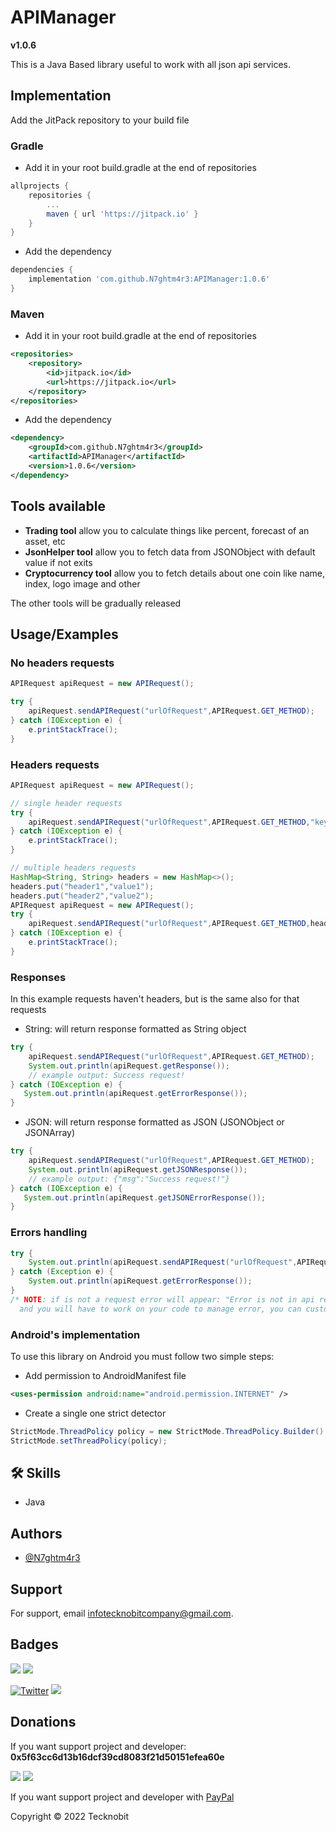# APIManager
**v1.0.6**

This is a Java Based library useful to work with all json api services.

## Implementation

Add the JitPack repository to your build file

### Gradle

- Add it in your root build.gradle at the end of repositories

```gradle
allprojects {
    repositories {
        ...
        maven { url 'https://jitpack.io' }
    }
}
```
- Add the dependency

```gradle
dependencies {
    implementation 'com.github.N7ghtm4r3:APIManager:1.0.6'
}
```

### Maven

- Add it in your root build.gradle at the end of repositories

```xml
<repositories>
    <repository>
        <id>jitpack.io</id>
        <url>https://jitpack.io</url>
    </repository>
</repositories>
```
- Add the dependency

```xml
<dependency>
    <groupId>com.github.N7ghtm4r3</groupId>
    <artifactId>APIManager</artifactId>
    <version>1.0.6</version>
</dependency>
```

## Tools available

- **Trading tool** allow you to calculate things like percent, forecast of an asset, etc
- **JsonHelper tool** allow you to fetch data from JSONObject with default value if not exits
- **Cryptocurrency tool** allow you to fetch details about one coin like name, index, logo image and other

The other tools will be gradually released

## Usage/Examples

### No headers requests

```java
APIRequest apiRequest = new APIRequest();

try {
    apiRequest.sendAPIRequest("urlOfRequest",APIRequest.GET_METHOD);
} catch (IOException e) {
    e.printStackTrace();
}

```

### Headers requests

```java
APIRequest apiRequest = new APIRequest();

// single header requests
try {
    apiRequest.sendAPIRequest("urlOfRequest",APIRequest.GET_METHOD,"keyHeader","valueHeader");
} catch (IOException e) {
    e.printStackTrace();
}

// multiple headers requests
HashMap<String, String> headers = new HashMap<>();
headers.put("header1","value1");
headers.put("header2","value2");
APIRequest apiRequest = new APIRequest();
try {
    apiRequest.sendAPIRequest("urlOfRequest",APIRequest.GET_METHOD,headers);
} catch (IOException e) {
    e.printStackTrace();
}

```
### Responses

In this example requests haven't headers, but is the same also for that requests

- String: will return response formatted as String object

```java
try {
    apiRequest.sendAPIRequest("urlOfRequest",APIRequest.GET_METHOD);
    System.out.println(apiRequest.getResponse());
    // example output: Success request!
} catch (IOException e) {
   System.out.println(apiRequest.getErrorResponse());
}

```

- JSON: will return response formatted as JSON (JSONObject or JSONArray)

```java
try {
    apiRequest.sendAPIRequest("urlOfRequest",APIRequest.GET_METHOD);
    System.out.println(apiRequest.getJSONResponse());
    // example output: {"msg":"Success request!"}
} catch (IOException e) {
   System.out.println(apiRequest.getJSONErrorResponse());
}

```

### Errors handling

```java
try {
    System.out.println(apiRequest.sendAPIRequest("urlOfRequest",APIRequest.GET_METHOD););
} catch (Exception e) {
    System.out.println(apiRequest.getErrorResponse());
}
/* NOTE: if is not a request error will appear: "Error is not in api request, check out your code"
  and you will have to work on your code to manage error, you can customize that message*/

```

### Android's implementation

To use this library on Android you must follow two simple steps:

- Add permission to AndroidManifest file

```xml
<uses-permission android:name="android.permission.INTERNET" />

```

- Create a single one strict detector

```java
StrictMode.ThreadPolicy policy = new StrictMode.ThreadPolicy.Builder().permitAll().build();
StrictMode.setThreadPolicy(policy);

```

## 🛠 Skills
- Java

## Authors

- [@N7ghtm4r3](https://www.github.com/N7ghtm4r3)

## Support

For support, email infotecknobitcompany@gmail.com.

## Badges

[![](https://img.shields.io/badge/Google_Play-414141?style=for-the-badge&logo=google-play&logoColor=white)](https://play.google.com/store/apps/developer?id=Tecknobit)
[![](https://img.shields.io/badge/Java-ED8B00?style=for-the-badge&logo=java&logoColor=white)](https://github.com/N7ghtm4r3/BinanceManager/blob/main/README.md)

[![Twitter](https://img.shields.io/twitter/url/https/twitter.com/cloudposse.svg?style=social&label=Tecknobit)](https://twitter.com/tecknobit)
[![](https://jitpack.io/v/N7ghtm4r3/APIManager.svg)](https://jitpack.io/#N7ghtm4r3/APIManager)
## Donations 

If you want support project and developer: **0x5f63cc6d13b16dcf39cd8083f21d50151efea60e**

![](https://img.shields.io/badge/Bitcoin-000000?style=for-the-badge&logo=bitcoin&logoColor=white) 
![](https://img.shields.io/badge/Ethereum-3C3C3D?style=for-the-badge&logo=Ethereum&logoColor=white)

If you want support project and developer with <a href="https://www.paypal.com/donate/?hosted_button_id=5QMN5UQH7LDT4">PayPal</a>

Copyright © 2022 Tecknobit
